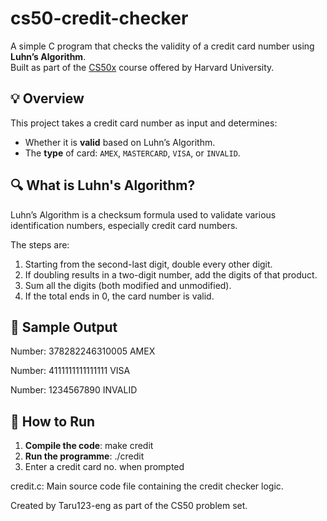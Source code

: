 # cs50-credit-checker

A simple C program that checks the validity of a credit card number using **Luhn’s Algorithm**.  
Built as part of the [CS50x](https://cs50.harvard.edu/x/) course offered by Harvard University.

## 💡 Overview

This project takes a credit card number as input and determines:
- Whether it is **valid** based on Luhn’s Algorithm.
- The **type** of card: `AMEX`, `MASTERCARD`, `VISA`, or `INVALID`.

## 🔍 What is Luhn's Algorithm?

Luhn’s Algorithm is a checksum formula used to validate various identification numbers, especially credit card numbers.

The steps are:
1. Starting from the second-last digit, double every other digit.
2. If doubling results in a two-digit number, add the digits of that product.
3. Sum all the digits (both modified and unmodified).
4. If the total ends in 0, the card number is valid.

## 🧾 Sample Output

Number: 378282246310005
AMEX

Number: 4111111111111111
VISA

Number: 1234567890
INVALID


## 🧪 How to Run

1. **Compile the code**: make credit
2. **Run the programme**: ./credit
3. Enter a credit card no. when prompted

credit.c: Main source code file containing the credit checker logic.

Created by Taru123-eng as part of the CS50 problem set.


